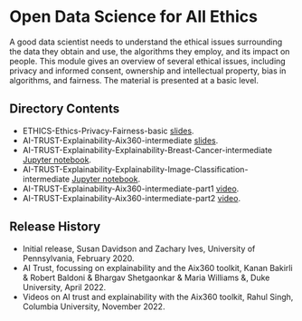 # Open Data Science for All Ethics

A good data scientist needs to understand the ethical issues surrounding the data they obtain and use, the algorithms they employ, and its impact on people.  This module gives an overview of several ethical issues, including privacy and informed consent, ownership and intellectual property, bias in algorithms, and fairness.  The material is presented at a basic level.

## Directory Contents
* ETHICS-Ethics-Privacy-Fairness-basic [slides](ETHICS-Ethics-Privacy-Fairness-basic.pptx).
* AI-TRUST-Explainability-Aix360-intermediate [slides](AI-TRUST-Explainability-Aix360-intermediate).
* AI-TRUST-Explainability-Explainability-Breast-Cancer-intermediate [Jupyter notebook](AI-TRUST-Explainability-Breast-Cancer-intermediate.ipynb).
* AI-TRUST-Explainability-Explainability-Image-Classification-intermediate [Jupyter notebook](AI-TRUST-Explainability-Image-Classification-intermediate.ipynb).
* AI-TRUST-Explainability-Aix360-intermediate-part1 [video](AI-TRUST-Explainability-Aix360-intermediate-part1.mp4).
* AI-TRUST-Explainability-Aix360-intermediate-part2 [video](AI-TRUST-Explainability-Aix360-intermediate-part2.mp4).

## Release History
* Initial release, Susan Davidson and Zachary Ives, University of Pennsylvania, February 2020.
* AI Trust, focussing on explainability and the Aix360 toolkit, Kanan Bakirli & Robert Baldoni & Bhargav Shetgaonkar & Maria Williams &, Duke University, April 2022.
* Videos on AI trust and explainability with the Aix360 toolkit, Rahul Singh, Columbia University, November 2022.
